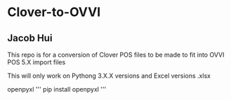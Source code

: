 # Clover-to-OVVI
## Jacob Hui


This repo is for a conversion of Clover POS files to be made to fit into OVVI POS 5.X import files

This will only work on Pythong 3.X.X versions and Excel versions .xlsx

openpyxl
'''
pip install openpyxl
'''